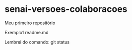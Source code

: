 # senai-versoes-colaboracoes
Meu primeiro repositório

Exemplo1 readme.md

Lembrei do comando: git status
